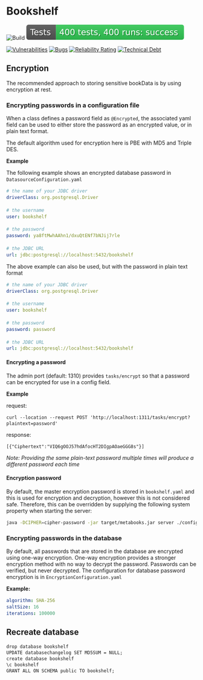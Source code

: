 # Bookshelf

![Build](https://github.com/KelsierLuthadel/meta-books/workflows/Build/badge.svg) ![Tests](https://github.com/KelsierLuthadel/meta-books/blob/main/.github/badges/unit-tests.svg)

[![Vulnerabilities](https://sonarcloud.io/api/project_badges/measure?project=KelsierLuthadel_meta-books&metric=vulnerabilities)](https://sonarcloud.io/summary/new_code?id=KelsierLuthadel_meta-books) [![Bugs](https://sonarcloud.io/api/project_badges/measure?project=KelsierLuthadel_meta-books&metric=bugs)](https://sonarcloud.io/summary/new_code?id=KelsierLuthadel_meta-books) [![Reliability Rating](https://sonarcloud.io/api/project_badges/measure?project=KelsierLuthadel_meta-books&metric=reliability_rating)](https://sonarcloud.io/summary/new_code?id=KelsierLuthadel_meta-books) [![Technical Debt](https://sonarcloud.io/api/project_badges/measure?project=KelsierLuthadel_meta-books&metric=sqale_index)](https://sonarcloud.io/summary/new_code?id=KelsierLuthadel_meta-books)

## Encryption
The recommended approach to storing sensitive bookData is by using encryption at rest. 

### Encrypting passwords in a configuration file
When a class defines a password field as `@Encrypted`, the associated yaml field can be used to either store the password 
as an encrypted value, or in plain text format.

The default algorithm used for encryption here is PBE with MD5 and Triple DES.

**Example**

The following example shows an encrypted database password in `DatasourceConfiguration.yaml`
```yaml
# the name of your JDBC driver
driverClass: org.postgresql.Driver

# the username
user: bookshelf

# the password
password: ya8ftMwhAAhn1/dxuQtENf7bNJij7rle

# the JDBC URL
url: jdbc:postgresql://localhost:5432/bookshelf
```

The above example can also be used, but with the password in plain text format
```yaml
# the name of your JDBC driver
driverClass: org.postgresql.Driver

# the username
user: bookshelf

# the password
password: password

# the JDBC URL
url: jdbc:postgresql://localhost:5432/bookshelf
```
 
#### Encrypting a password
The admin port (default: 1310) provides `tasks/encrypt` so that a password can be encrypted for use in a config field.

**Example**

request:
```
curl --location --request POST 'http://localhost:1311/tasks/encrypt?plaintext=password'
```

response:
```
[{"Ciphertext":"VIQ6gOOJ57hdAfocHT2DIgpAOaeGGG8s"}]
```
*Note: Providing the same plain-text password multiple times will produce a different password each time*

#### Encryption password
By default, the master encryption password is stored in `bookshelf.yaml` and this is used for encryption and decryption, 
however this is not considered safe. Therefore, this can be overridden by supplying the following system property when 
starting the server:

```bash
java -DCIPHER=cipher-password -jar target/metabooks.jar server ./config/bookshelf.yaml
```

### Encrypting passwords in the database
By default, all passwords that are stored in the database are encrypted using one-way encryption. One-way encryption provides 
a stronger encryption method with no way to decrypt the password. Passwords can be verified, but never decrypted. The 
configuration for database password encryption is in `EncryptionConfiguration.yaml`

**Example:**
```yaml
algorithm: SHA-256
saltSize: 16
iterations: 100000
```

## Recreate database
```
drop database bookshelf
UPDATE databasechangelog SET MD5SUM = NULL;
create database bookshelf
\c bookshelf
GRANT ALL ON SCHEMA public TO bookshelf;
```


